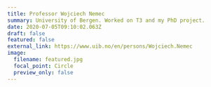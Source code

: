```yaml
---
title: Professor Wojciech Nemec
summary: University of Bergen. Worked on T3 and my PhD project.
date: 2020-07-05T09:10:02.063Z
draft: false
featured: false
external_link: https://www.uib.no/en/persons/Wojciech.Nemec
image:
  filename: featured.jpg
  focal_point: Circle
  preview_only: false
---
```

